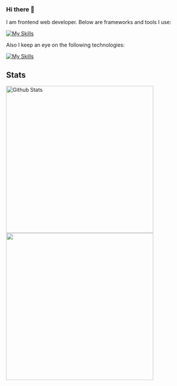 ### Hi there 👋

I am frontend web developer. Below are frameworks and tools I use:

[![My Skills](https://skillicons.dev/icons?i=html,css,sass,js,ts,react,vue,vite,vscode,figma,postman,md,github,stackoverflow,discord)](https://skillicons.dev)

Also I keep an eye on the following technologies:

[![My Skills](https://skillicons.dev/icons?i=arduino,rust,go)](https://skillicons.dev)

## Stats

<a href="https://github.com/vkusnyjchaj/">
    <img width="400" src="https://github-readme-stats.vercel.app/api?username=vkusnyjchaj&show_icons=true&theme=shades-of-purple" alt="Github Stats" />
</a>
<br/>
<a href="https://github.com/vkusnyjchaj/">
    <img width="400" src="https://github-readme-stats.vercel.app/api/top-langs/?username=vkusnyjchaj&theme=shades-of-purple&layout=compact&alt="Top Languages" />
</a>


<!--
**vkusnyjchaj/vkusnyjchaj** is a ✨ _special_ ✨ repository because its `README.md` (this file) appears on your GitHub profile.

Here are some ideas to get you started:

- 🔭 I’m currently working on ...
- 🌱 I’m currently learning ...
- 👯 I’m looking to collaborate on ...
- 🤔 I’m looking for help with ...
- 💬 Ask me about ...
- 📫 How to reach me: ...
- 😄 Pronouns: ...
- ⚡ Fun fact: ...
-->
